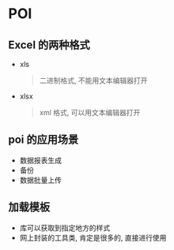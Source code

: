# POI

## Excel 的两种格式

- xls
  > 二进制格式, 不能用文本编辑器打开
- xlsx
  > xml 格式, 可以用文本编辑器打开

## poi 的应用场景

- 数据报表生成
- 备份
- 数据批量上传

## 加载模板

- 库可以获取到指定地方的样式
- 网上封装的工具类, 肯定是很多的, 直接进行使用
